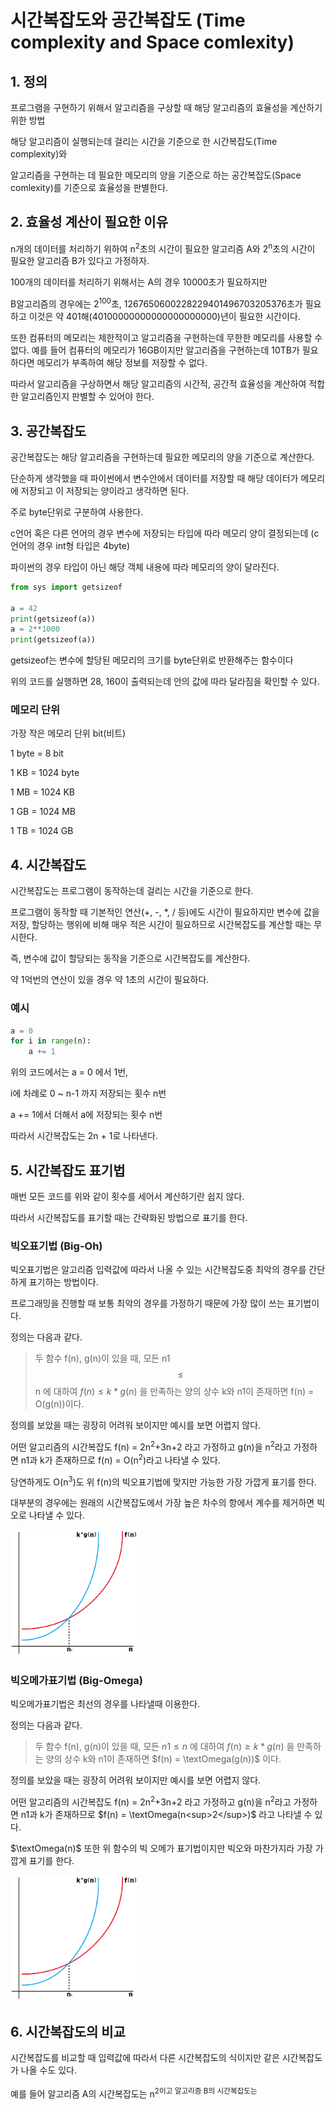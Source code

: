 # 시간복잡도와 공간복잡도 (Time complexity and Space comlexity)

## 1. 정의

프로그램을 구현하기 위해서 알고리즘을 구상할 때 해당 알고리즘의 효율성을 계산하기 위한 방법

해당 알고리즘이 실행되는데 걸리는 시간을 기준으로 한 시간복잡도(Time complexity)와

알고리즘을 구현하는 데 필요한 메모리의 양을 기준으로 하는 공간복잡도(Space comlexity)를 기준으로 효율성을 판별한다.

## 2. 효율성 계산이 필요한 이유

n개의 데이터를 처리하기 위하여 n<sup>2</sup>초의 시간이 필요한 알고리즘 A와 2<sup>n</sup>초의 시간이 필요한 알고리즘 B가 있다고 가정하자.

100개의 데이터를 처리하기 위해서는 A의 경우 10000초가 필요하지만 

B알고리즘의 경우에는 2<sup>100</sup>초, 1267650600228229401496703205376초가 필요하고 이것은 약 401해(40100000000000000000000)년이 필요한 시간이다.

또한 컴퓨터의 메모리는 제한적이고 알고리즘을 구현하는데 무한한 메모리를 사용할 수 없다. 예를 들어 컴퓨터의 메모리가 16GB이지만 알고리즘을 구현하는데 10TB가 필요하다면 메모리가 부족하여 해당 정보를 저장할 수 없다.

따라서 알고리즘을 구상하면서 해당 알고리즘의 시간적, 공간적 효율성을 계산하여 적합한 알고리즘인지 판별할 수 있어야 한다.

## 3. 공간복잡도

공간복잡도는 해당 알고리즘을 구현하는데 필요한 메모리의 양을 기준으로 계산한다.

단순하게 생각했을 때 파이썬에서 변수안에서 데이터를 저장할 때 해당 데이터가 메모리에 저장되고 이 저장되는 양이라고 생각하면 된다.

주로 byte단위로 구분하여 사용한다.

c언어 혹은 다른 언어의 경우 변수에 저장되는 타입에 따라 메모리 양이 결정되는데 (c언어의 경우 int형 타입은 4byte)

파이썬의 경우 타입이 아닌 해당 객체 내용에 따라 메모리의 양이 달라진다.

```python
from sys import getsizeof

a = 42
print(getsizeof(a))
a = 2**1000
print(getsizeof(a))

```
getsizeof는 변수에 할당된 메모리의 크기를 byte단위로 반환해주는 함수이다

위의 코드를 실행하면 28, 160이 출력되는데 안의 값에 따라 달라짐을 확인할 수 있다.

### 메모리 단위

가장 작은 메모리 단위 bit(비트)

1 byte = 8 bit

1 KB = 1024 byte

1 MB = 1024 KB

1 GB = 1024 MB

1 TB = 1024 GB


## 4. 시간복잡도

시간복잡도는 프로그램이 동작하는데 걸리는 시간을 기준으로 한다.

프로그램이 동작할 때 기본적인 연산(+, -, *, / 등)에도 시간이 필요하지만 변수에 값을 저장, 할당하는 행위에 비해 매우 적은 시간이 필요하므로 시간복잡도를 계산할 때는 무시한다.

즉, 변수에 값이 할당되는 동작을 기준으로 시간복잡도를 계산한다.

약 1억번의 연산이 있을 경우 약 1초의 시간이 필요하다.

### 예시

```python
a = 0
for i in range(n):
    a += 1
```

위의 코드에서는 a = 0 에서 1번,

i에 차례로 0 ~ n-1 까지 저장되는 횟수 n번

a += 1에서 더해서 a에 저장되는 횟수 n번

따라서 시간복잡도는 2n + 1로 나타낸다.



## 5. 시간복잡도 표기법

매번 모든 코드를 위와 같이 횟수를 세어서 계산하기란 쉽지 않다.

따라서 시간복잡도를 표기할 때는 간략화된 방법으로 표기를 한다.

### 빅오표기법 (Big-Oh)

빅오표기법은 알고리즘 입력값에 따라서 나올 수 있는 시간복잡도중 최악의 경우를 간단하게 표기하는 방법이다.

프로그래밍을 진행할 때 보통 최악의 경우를 가정하기 때문에 가장 많이 쓰는 표기법이다.

정의는 다음과 같다.

> 두 함수 f(n), g(n)이 있을 때, 모든 n1 $$\leq$$ n 에 대하여 $f(n) \leq k * g(n)$ 을 만족하는 양의 상수 k와 n1이 존재하면 f(n) = O(g(n))이다.

정의를 보았을 때는 굉장히 어려워 보이지만 예시를 보면 어렵지 않다.

어떤 알고리즘의 시간복잡도 f(n) = 2n<sup>2</sup>+3n+2 라고 가정하고 g(n)을 n<sup>2</sup>라고 가정하면 n1과 k가 존재하므로 f(n) = O(n<sup>2</sup>)라고 나타낼 수 있다.

당연하게도 O(n<sup>3</sup>)도 위 f(n)의 빅오표기법에 맞지만 가능한 가장 가깝게 표기를 한다.

대부분의 경우에는 원래의 시간복잡도에서 가장 높은 차수의 항에서 계수를 제거하면 빅오로 나타낼 수 있다.

<img src = "../image/time_complexity/big_o.png" width="40%"/>

### 빅오메가표기법 (Big-Omega)

빅오메가표기법은 최선의 경우를 나타낼때 이용한다.

정의는 다음과 같다.

> 두 함수 f(n), g(n)이 있을 때, 모든 $n1 \leq n$ 에 대하여 $f(n) \geq k * g(n)$ 을 만족하는 양의 상수 k와 n1이 존재하면 $f(n) = \textOmega(g(n))$ 이다.

정의를 보았을 때는 굉장히 어려워 보이지만 예시를 보면 어렵지 않다.

어떤 알고리즘의 시간복잡도 f(n) = 2n<sup>2</sup>+3n+2 라고 가정하고 g(n)을 n<sup>2</sup>라고 가정하면 n1과 k가 존재하므로 $f(n) = \textOmega(n<sup>2</sup>)$ 라고 나타낼 수 있다.

$\textOmega(n)$ 또한 위 함수의 빅 오메가 표기법이지만 빅오와 마찬가지라 가장 가깝게 표기를 한다.

<img src = "../image/time_complexity/big_o.png" width="40%"/>


## 6. 시간복잡도의 비교

시간복잡도를 비교할 때 입력값에 따라서 다른 시간복잡도의 식이지만 같은 시간복잡도가 나올 수도 있다.

예를 들어 알고리즘 A의 시간복잡도는 n<sup>2이고 알고리즘 B의 시간복잡도는 
